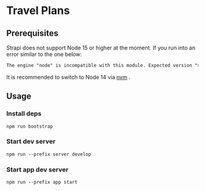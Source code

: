 # Travel Plans

## Prerequisites

Strapi does not support Node 15 or higher at the moment. If you run into an error similar to the one below:

```txt
The engine "node" is incompatible with this module. Expected version ">=10.16.0 <=14.x.x". Got "15.x.x"

```

It is recommended to switch to Node 14 via [nvm](https://github.com/nvm-sh/nvm) .

## Usage

### Install deps

`npm run bootstrap`

### Start dev server

`npm run --prefix server develop`

### Start app dev server

`npm run --prefix app start`
